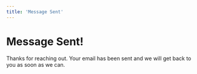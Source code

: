 ```yaml
---
title: 'Message Sent'
---
```


# Message Sent!

Thanks for reaching out.  Your email has been sent and we will get back to you as soon as we can.